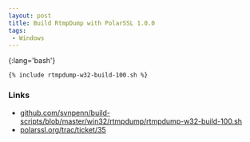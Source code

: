 ```yaml
---
layout: post
title: Build RtmpDump with PolarSSL 1.0.0
tags:
 - Windows
---
```


{:lang='bash'}
~~~
{% include rtmpdump-w32-build-100.sh %}
~~~

### Links
* [github.com/svnpenn/build-scripts/blob/master/win32/rtmpdump/rtmpdump-w32-build-100.sh][g]
* [polarssl.org/trac/ticket/35](http://polarssl.org/trac/ticket/35)

[g]:http://github.com/svnpenn/build-scripts/blob/master/win32/rtmpdump/rtmpdump-w32-build-100.sh